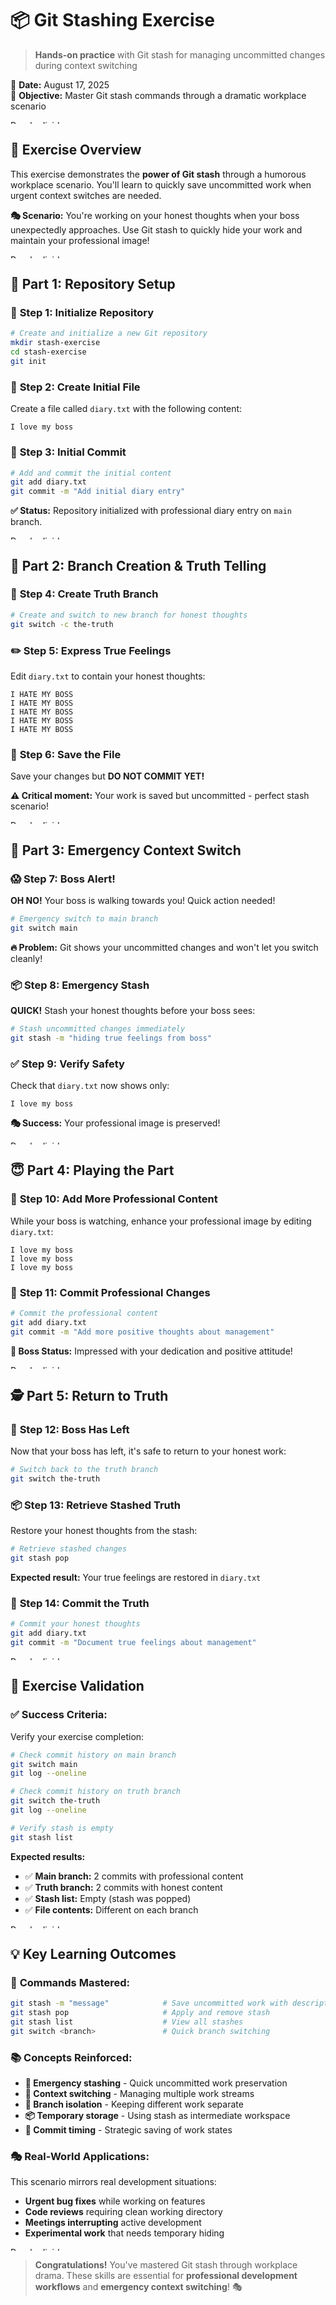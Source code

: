 # 📦 Git Stashing Exercise

> **Hands-on practice** with Git stash for managing uncommitted changes during context switching

📅 **Date:** August 17, 2025  
🎯 **Objective:** Master Git stash commands through a dramatic workplace scenario

<img src="../purple-divisor.svg" width="100%" height="6" alt="Purple divider">

## 📝 Exercise Overview

This exercise demonstrates the **power of Git stash** through a humorous workplace scenario. You'll learn to quickly save uncommitted work when urgent context switches are needed.

**🎭 Scenario:** You're working on your honest thoughts when your boss unexpectedly approaches. Use Git stash to quickly hide your work and maintain your professional image!

<img src="../purple-divisor.svg" width="100%" height="6" alt="Purple divider">

## 🚀 Part 1: Repository Setup

### 📂 **Step 1: Initialize Repository**

```bash
# Create and initialize a new Git repository
mkdir stash-exercise
cd stash-exercise
git init
```

### 📄 **Step 2: Create Initial File**

Create a file called `diary.txt` with the following content:

```text
I love my boss
```

### 💾 **Step 3: Initial Commit**

```bash
# Add and commit the initial content
git add diary.txt
git commit -m "Add initial diary entry"
```

**✅ Status:** Repository initialized with professional diary entry on `main` branch.

<img src="../purple-divisor.svg" width="100%" height="6" alt="Purple divider">

## 🌿 Part 2: Branch Creation & Truth Telling

### 🔀 **Step 4: Create Truth Branch**

```bash
# Create and switch to new branch for honest thoughts
git switch -c the-truth
```

### ✏️ **Step 5: Express True Feelings**

Edit `diary.txt` to contain your honest thoughts:

```text
I HATE MY BOSS
I HATE MY BOSS
I HATE MY BOSS
I HATE MY BOSS
I HATE MY BOSS
```

### 💾 **Step 6: Save the File**

Save your changes but **DO NOT COMMIT YET!**

**⚠️ Critical moment:** Your work is saved but uncommitted - perfect stash scenario!

<img src="../purple-divisor.svg" width="100%" height="6" alt="Purple divider">

## 🚨 Part 3: Emergency Context Switch

### 😱 **Step 7: Boss Alert!**

**OH NO!** Your boss is walking towards you! Quick action needed!

```bash
# Emergency switch to main branch
git switch main
```

**🔥 Problem:** Git shows your uncommitted changes and won't let you switch cleanly!

### 📦 **Step 8: Emergency Stash**

**QUICK!** Stash your honest thoughts before your boss sees:

```bash
# Stash uncommitted changes immediately
git stash -m "hiding true feelings from boss"
```

### ✅ **Step 9: Verify Safety**

Check that `diary.txt` now shows only:

```text
I love my boss
```

**🎭 Success:** Your professional image is preserved!

<img src="../purple-divisor.svg" width="100%" height="6" alt="Purple divider">

## 😇 Part 4: Playing the Part

### 📝 **Step 10: Add More Professional Content**

While your boss is watching, enhance your professional image by editing `diary.txt`:

```text
I love my boss
I love my boss
I love my boss
```

### 💾 **Step 11: Commit Professional Changes**

```bash
# Commit the professional content
git add diary.txt
git commit -m "Add more positive thoughts about management"
```

**🎯 Boss Status:** Impressed with your dedication and positive attitude!

<img src="../purple-divisor.svg" width="100%" height="6" alt="Purple divider">

## 🕵️ Part 5: Return to Truth

### 🔄 **Step 12: Boss Has Left**

Now that your boss has left, it's safe to return to your honest work:

```bash
# Switch back to the truth branch
git switch the-truth
```

### 📦 **Step 13: Retrieve Stashed Truth**

Restore your honest thoughts from the stash:

```bash
# Retrieve stashed changes
git stash pop
```

**Expected result:** Your true feelings are restored in `diary.txt`

### 💾 **Step 14: Commit the Truth**

```bash
# Commit your honest thoughts
git add diary.txt
git commit -m "Document true feelings about management"
```

<img src="../purple-divisor.svg" width="100%" height="6" alt="Purple divider">

## 🎯 Exercise Validation

### ✅ **Success Criteria:**

Verify your exercise completion:

```bash
# Check commit history on main branch
git switch main
git log --oneline

# Check commit history on truth branch  
git switch the-truth
git log --oneline

# Verify stash is empty
git stash list
```

**Expected results:**
- ✅ **Main branch:** 2 commits with professional content
- ✅ **Truth branch:** 2 commits with honest content  
- ✅ **Stash list:** Empty (stash was popped)
- ✅ **File contents:** Different on each branch

<img src="../purple-divisor.svg" width="100%" height="6" alt="Purple divider">

## 💡 Key Learning Outcomes

### 🔧 **Commands Mastered:**

```bash
git stash -m "message"            # Save uncommitted work with description
git stash pop                     # Apply and remove stash
git stash list                    # View all stashes
git switch <branch>               # Quick branch switching
```

### 📚 **Concepts Reinforced:**

- **🚨 Emergency stashing** - Quick uncommitted work preservation
- **🔄 Context switching** - Managing multiple work streams
- **🌿 Branch isolation** - Keeping different work separate
- **📦 Temporary storage** - Using stash as intermediate workspace
- **💾 Commit timing** - Strategic saving of work states

### 🎭 **Real-World Applications:**

This scenario mirrors real development situations:
- **Urgent bug fixes** while working on features
- **Code reviews** requiring clean working directory
- **Meetings interrupting** active development
- **Experimental work** that needs temporary hiding

<img src="../purple-divisor.svg" width="100%" height="6" alt="Purple divider">

> **Congratulations!** You've mastered Git stash through workplace drama. These skills are essential for **professional development workflows** and **emergency context switching**! 🎭